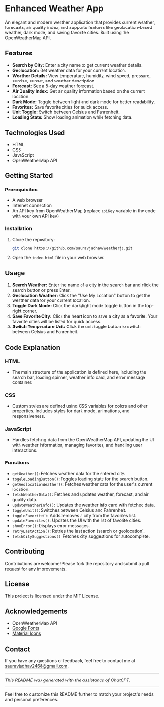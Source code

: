 # Enhanced Weather App

An elegant and modern weather application that provides current weather, forecasts, air quality index, and supports features like geolocation-based weather, dark mode, and saving favorite cities. Built using the OpenWeatherMap API.

## Features

- **Search by City:** Enter a city name to get current weather details.
- **Geolocation:** Get weather data for your current location.
- **Weather Details:** View temperature, humidity, wind speed, pressure, sunrise, sunset, and weather description.
- **Forecast:** See a 5-day weather forecast.
- **Air Quality Index:** Get air quality information based on the current location.
- **Dark Mode:** Toggle between light and dark mode for better readability.
- **Favorites:** Save favorite cities for quick access.
- **Unit Toggle:** Switch between Celsius and Fahrenheit.
- **Loading State:** Show loading animation while fetching data.

## Technologies Used

- HTML
- CSS
- JavaScript
- OpenWeatherMap API

## Getting Started

### Prerequisites

- A web browser
- Internet connection
- An API key from OpenWeatherMap (replace `apiKey` variable in the code with your own API key)

### Installation

1. Clone the repository:
   ```bash
   git clone https://github.com/sauravjadhav/weatherjs.git
   ```
2. Open the `index.html` file in your web browser.

## Usage

1. **Search Weather:** Enter the name of a city in the search bar and click the search button or press Enter.
2. **Geolocation Weather:** Click the "Use My Location" button to get the weather data for your current location.
3. **Toggle Dark Mode:** Click the dark/light mode toggle button in the top-right corner.
4. **Save Favorite City:** Click the heart icon to save a city as a favorite. Your favorite cities will be listed for quick access.
5. **Switch Temperature Unit:** Click the unit toggle button to switch between Celsius and Fahrenheit.

## Code Explanation

### HTML

- The main structure of the application is defined here, including the search bar, loading spinner, weather info card, and error message container.

### CSS

- Custom styles are defined using CSS variables for colors and other properties. Includes styles for dark mode, animations, and responsiveness.

### JavaScript

- Handles fetching data from the OpenWeatherMap API, updating the UI with weather information, managing favorites, and handling user interactions.

### Functions

- `getWeather()`: Fetches weather data for the entered city.
- `toggleLoadingButton()`: Toggles loading state for the search button.
- `getGeolocationWeather()`: Fetches weather data for the user's current location.
- `fetchWeatherData()`: Fetches and updates weather, forecast, and air quality data.
- `updateWeatherInfo()`: Updates the weather info card with fetched data.
- `toggleUnit()`: Switches between Celsius and Fahrenheit.
- `toggleFavorite()`: Adds/removes a city from the favorites list.
- `updateFavorites()`: Updates the UI with the list of favorite cities.
- `showError()`: Displays error messages.
- `retryLastAction()`: Retries the last action (search or geolocation).
- `fetchCitySuggestions()`: Fetches city suggestions for autocomplete.

## Contributing

Contributions are welcome! Please fork the repository and submit a pull request for any improvements.

## License

This project is licensed under the MIT License.

## Acknowledgements

- [OpenWeatherMap API](https://openweathermap.org/api)
- [Google Fonts](https://fonts.google.com/)
- [Material Icons](https://material.io/resources/icons/)

## Contact

If you have any questions or feedback, feel free to contact me at [sauravjadhav2468@gmail.com](mailto:sauravjadhav2468@gmail.com).

---

*This README was generated with the assistance of ChatGPT.*

---

Feel free to customize this README further to match your project's needs and personal preferences.

